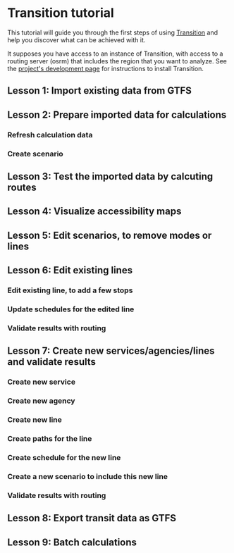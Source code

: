 # Transition tutorial

This tutorial will guide you through the first steps of using [Transition](http://transition.city) and help you discover what can be achieved with it.

It supposes you have access to an instance of Transition, with access to a routing server (osrm) that includes the region that you want to analyze. See the [project's development page](http://github.com/chairemobilite/transition) for instructions to install Transition.

## Lesson 1: Import existing data from GTFS

## Lesson 2: Prepare imported data for calculations

### Refresh calculation data

### Create scenario

## Lesson 3: Test the imported data by calcuting routes

## Lesson 4: Visualize accessibility maps

## Lesson 5: Edit scenarios, to remove modes or lines

## Lesson 6: Edit existing lines

### Edit existing line, to add a few stops

### Update schedules for the edited line

### Validate results with routing

## Lesson 7: Create new services/agencies/lines and validate results

### Create new service

### Create new agency

### Create new line

### Create paths for the line

### Create schedule for the new line

### Create a new scenario to include this new line

### Validate results with routing

## Lesson 8: Export transit data as GTFS

## Lesson 9: Batch calculations